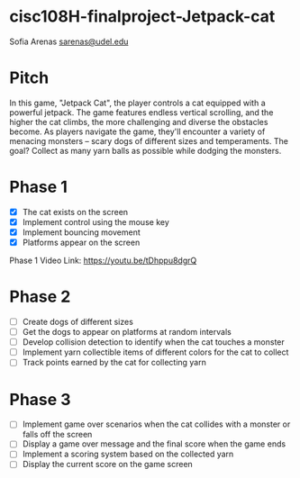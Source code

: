 # cisc108H-finalproject-Jetpack-cat
Sofia Arenas
sarenas@udel.edu

# Pitch
In this game, "Jetpack Cat", the player controls a cat equipped with a powerful jetpack. The game features endless vertical scrolling, and the higher the cat climbs, the more challenging and diverse the obstacles become. As players navigate the game, they'll encounter a variety of menacing monsters – scary dogs of different sizes and temperaments. The goal? Collect as many yarn balls as possible while dodging the monsters.
# Phase 1
- [x] The cat exists on the screen
- [x] Implement control using the mouse key
- [x] Implement bouncing movement 
- [x] Platforms appear on the screen

Phase 1 Video Link: https://youtu.be/tDhppu8dgrQ
# Phase 2
- [ ] Create dogs of different sizes
- [ ] Get the dogs to appear on platforms at random intervals
- [ ] Develop collision detection to identify when the cat touches a monster
- [ ] Implement yarn collectible items of different colors for the cat to collect
- [ ] Track points earned by the cat for collecting yarn
# Phase 3
- [ ] Implement game over scenarios when the cat collides with a monster or falls off the screen
- [ ] Display a game over message and the final score when the game ends
- [ ] Implement a scoring system based on the collected yarn
- [ ] Display the current score on the game screen
